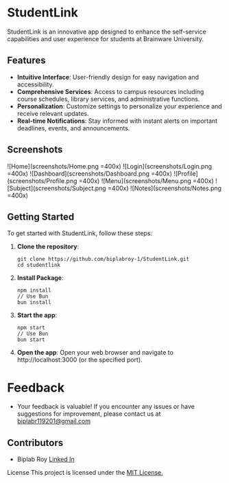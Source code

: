 # StudentLink

StudentLink is an innovative app designed to enhance the self-service capabilities and user experience for students at Brainware University.

## Features

- **Intuitive Interface**: User-friendly design for easy navigation and accessibility.
- **Comprehensive Services**: Access to campus resources including course schedules, library services, and administrative functions.
- **Personalization**: Customize settings to personalize your experience and receive relevant updates.
- **Real-time Notifications**: Stay informed with instant alerts on important deadlines, events, and announcements.

## Screenshots

![Home](screenshots/Home.png =400x) ![Login](screenshots/Login.png =400x)
![Dashboard](screenshots/Dashboard.png =400x) ![Profile](screenshots/Profile.png =400x)
![Menu](screenshots/Menu.png =400x) ![Subject](screenshots/Subject.png =400x)
![Notes](screenshots/Notes.png =400x)


## Getting Started

To get started with StudentLink, follow these steps:

1. **Clone the repository**:
   ```
   git clone https://github.com/biplabroy-1/StudentLink.git
   cd studentlink 
   ```
1. **Install Package**: 

    ```
    npm install
    // Use Bun
    bun install
    ```
1. **Start the app**:
    ```
    npm start
    // Use Bun
    bun start

1. **Open the app**:
Open your web browser and navigate to http://localhost:3000 (or the specified port).


# Feedback
 
- Your feedback is valuable! If you encounter any issues or have suggestions for improvement, please contact us at biplabr119201@gmail.com

## Contributors

- Biplab Roy [Linked In](https://www.linkedin.com/in/biplabroy0/)


License
This project is licensed under the [MIT License.]()
